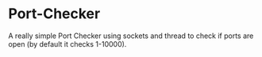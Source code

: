 # Port-Checker
A really simple Port Checker using sockets and thread to check if ports are open (by default it checks 1-10000).
